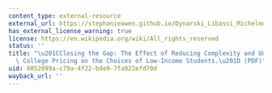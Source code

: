 ```yaml
---
content_type: external-resource
external_url: https://stephanieowen.github.io/Dynarski_Libassi_Michelmore_Owen_HAIL.pdf
has_external_license_warning: true
license: https://en.wikipedia.org/wiki/All_rights_reserved
status: ''
title: "\u201CClosing the Gap: The Effect of Reducing Complexity and Uncertainty in\
  \ College Pricing on the Choices of Low-Income Students.\u201D (PDF)"
uid: 8052099a-c79a-4f22-bde9-7fa922efd70d
wayback_url: ''
---
```

